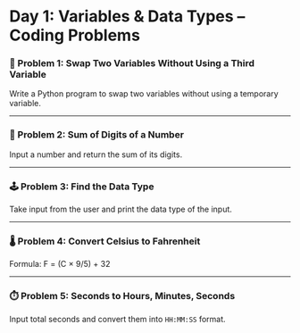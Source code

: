 # Day 1: Variables & Data Types – Coding Problems

### 🧪 Problem 1: Swap Two Variables Without Using a Third Variable
Write a Python program to swap two variables without using a temporary variable.

---

### 🔢 Problem 2: Sum of Digits of a Number
Input a number and return the sum of its digits.

---

### 🕹️ Problem 3: Find the Data Type
Take input from the user and print the data type of the input.

---

### 🌡️ Problem 4: Convert Celsius to Fahrenheit
Formula: F = (C × 9/5) + 32

---

### ⏱️ Problem 5: Seconds to Hours, Minutes, Seconds
Input total seconds and convert them into `HH:MM:SS` format.
